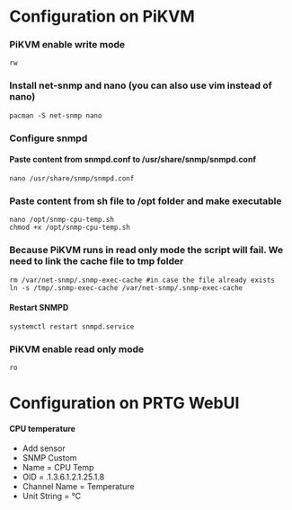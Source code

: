 # Configuration on PiKVM
### PiKVM enable write mode
`rw`

### Install net-snmp and nano (you can also use vim instead of nano)
`pacman -S net-snmp nano`

### Configure snmpd
#### Paste content from snmpd.conf to /usr/share/snmp/snmpd.conf
`nano /usr/share/snmp/snmpd.conf`

### Paste content from sh file to /opt folder and make executable
`nano /opt/snmp-cpu-temp.sh`<br/>
`chmod +x /opt/snmp-cpu-temp.sh`

### Because PiKVM runs in read only mode the script will fail. We need to link the cache file to tmp folder
`rm /var/net-snmp/.snmp-exec-cache #in case the file already exists`<br/>
`ln -s /tmp/.snmp-exec-cache /var/net-snmp/.snmp-exec-cache`

#### Restart SNMPD
`systemctl restart snmpd.service`

### PiKVM enable read only mode
`ro`

# Configuration on PRTG WebUI
#### CPU temperature
* Add sensor
* SNMP Custom
* Name = CPU Temp
* OID = .1.3.6.1.2.1.25.1.8
* Channel Name = Temperature
* Unit String = °C
